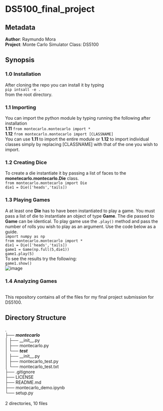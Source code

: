 # DS5100_final_project

## Metadata
**Author**: Raymundo Mora <br>
**Project**: Monte Carlo Simulator
Class: DS5100

## Synopsis
### 1.0 Installation
After cloning the repo you can install it by typing <br>
`pip intsall -e .` <br>
from the root directory.<br>

### 1.1 Importing
You can import the python module by typing running the following after installation<br>
**1.11** `from montecarlo.montecarlo import *` <br>
**1.12** `from montecarlo.montecarlo import [CLASSNAME]`<br>
You can use **1.11** to import the entire module or **1.12** to import individual classes simply by replacing [CLASSNAME] with that of the one you wish to import. <br>

### 1.2 Creating Dice
To create a die instantiate it by passing a list of faces to the **monetecarlo.montecarlo.Die** class. <br>
`from montecarlo.montecarlo import Die` <br>
`die1 = Die(['heads','tails])`<br>

### 1.3 Playing Games
A at least one **Die** has to have been instantiated to play a game. You must pass a list of die to instantiate an object of type **Game**. The die passed to **Game** can be identical. To play game use the `.play()` method and pass the number of rolls you wish to play as an argument. Use the code below as a guide.<br>
`import numpy as np`<br>
`from montecarlo.montecarlo import *`<br>
`die1 = Die(['heads','tails])`<br>
`game1 = Game(np.full(5,die1))`<br>
`game1.play(5)`<br>
To see the results try the following: <br>
`game1.show()`<br>
![image](https://user-images.githubusercontent.com/92943544/179162591-c677d2f8-ef66-4a05-a5d2-0dcafd234dbf.png)
<br>

### 1.4 Analyzing Games




<br>
This repository contains all of the files for my final project submission for DS5100. 





## Directory Structure 
.
<br>
├── ***montecarlo***<br>
│   ├── \_\_init\_\_.py<br>
│   ├── montecarlo.py<br>
│   └── ***test***<br>
│       ├── \_\_init\_\_.py<br>
│       ├── montecarlo_test.py<br>
│       └── montecarlo_test.txt<br>
├── .gitignore<br>
├── LICENSE<br>
├── README.md<br>
├── montecarlo_demo.ipynb<br>
└── setup.py<br>
<br>
2 directories, 10 files<br>
